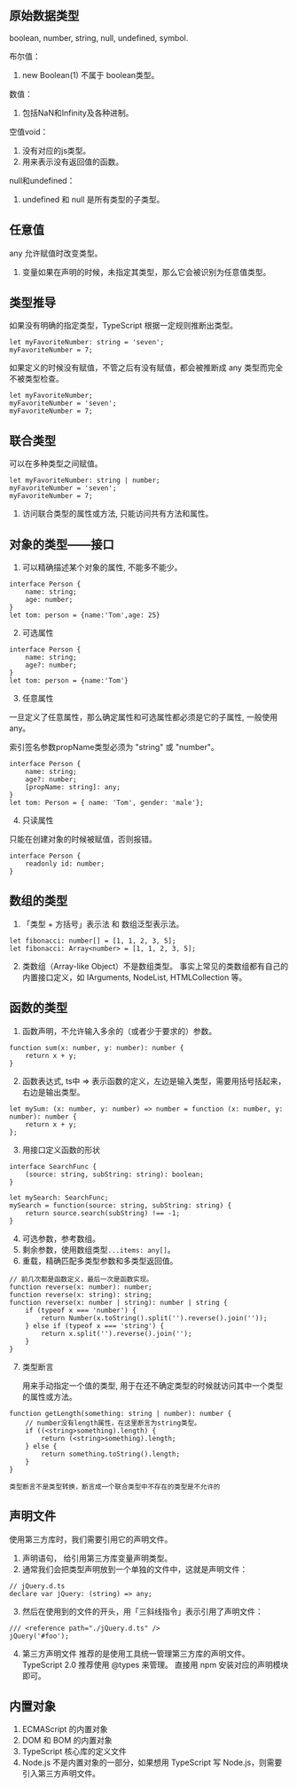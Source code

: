 

## 原始数据类型

boolean, number, string, null, undefined, symbol.

布尔值：
1. new Boolean(1) 不属于 boolean类型。

数值：
1. 包括NaN和Infinity及各种进制。

空值void：
1. 没有对应的js类型。
2. 用来表示没有返回值的函数。

null和undefined：
1. undefined 和 null 是所有类型的子类型。


## 任意值

any 允许赋值时改变类型。

1. 变量如果在声明的时候，未指定其类型，那么它会被识别为任意值类型。


## 类型推导

如果没有明确的指定类型，TypeScript 根据一定规则推断出类型。

```
let myFavoriteNumber: string = 'seven';
myFavoriteNumber = 7;
```

如果定义的时候没有赋值，不管之后有没有赋值，都会被推断成 any 类型而完全不被类型检查。

```
let myFavoriteNumber;
myFavoriteNumber = 'seven';
myFavoriteNumber = 7;
```

## 联合类型

可以在多种类型之间赋值。

```
let myFavoriteNumber: string | number;
myFavoriteNumber = 'seven';
myFavoriteNumber = 7;
```

1. 访问联合类型的属性或方法, 只能访问共有方法和属性。


## 对象的类型——接口


1. 可以精确描述某个对象的属性, 不能多不能少。
```
interface Person {
    name: string;
    age: number;
}
let tom: person = {name:'Tom',age: 25}
```

2. 可选属性
```
interface Person {
    name: string;
    age?: number;
}
let tom: person = {name:'Tom'}
```
3. 任意属性

一旦定义了任意属性，那么确定属性和可选属性都必须是它的子属性, 一般使用any。

索引签名参数propName类型必须为 "string" 或 "number"。

```
interface Person {
    name: string;
    age?: number;
    [propName: string]: any;    
}
let tom: Person = { name: 'Tom', gender: 'male'};
```
4. 只读属性

只能在创建对象的时候被赋值，否则报错。
```
interface Person {
    readonly id: number;
}
```

## 数组的类型

1. 「类型 + 方括号」表示法 和 数组泛型表示法。

 ```
let fibonacci: number[] = [1, 1, 2, 3, 5];
let fibonacci: Array<number> = [1, 1, 2, 3, 5];
```

2. 类数组（Array-like Object）不是数组类型。
事实上常见的类数组都有自己的内置接口定义，如 IArguments, NodeList, HTMLCollection 等。


## 函数的类型

1. 函数声明，不允许输入多余的（或者少于要求的）参数。
```
function sum(x: number, y: number): number {
    return x + y;
}
```

2. 函数表达式, ts中 => 表示函数的定义，左边是输入类型，需要用括号括起来，右边是输出类型。
```
let mySum: (x: number, y: number) => number = function (x: number, y: number): number {
    return x + y;
};
```

3. 用接口定义函数的形状
```
interface SearchFunc {
    (source: string, subString: string): boolean;
}

let mySearch: SearchFunc;
mySearch = function(source: string, subString: string) {
    return source.search(subString) !== -1;
}
```

4. 可选参数，参考数组。
5. 剩余参数，使用数组类型`...items: any[]`。
6. 重载，精确匹配多类型参数和多类型返回值。

```
// 前几次都是函数定义，最后一次是函数实现。
function reverse(x: number): number;
function reverse(x: string): string;
function reverse(x: number | string): number | string {
    if (typeof x === 'number') {
        return Number(x.toString().split('').reverse().join(''));
    } else if (typeof x === 'string') {
        return x.split('').reverse().join('');
    }
}
```
7. 类型断言

    用来手动指定一个值的类型, 用于在还不确定类型的时候就访问其中一个类型的属性或方法。
```
function getLength(something: string | number): number {
    // number没有length属性，在这里断言为string类型。
    if ((<string>something).length) {
        return (<string>something).length;
    } else {
        return something.toString().length;
    }
}
```

    类型断言不是类型转换，断言成一个联合类型中不存在的类型是不允许的



## 声明文件

使用第三方库时，我们需要引用它的声明文件。

1. 声明语句， 给引用第三方库变量声明类型。
2. 通常我们会把类型声明放到一个单独的文件中，这就是声明文件：
```
// jQuery.d.ts
declare var jQuery: (string) => any;
```
3. 然后在使用到的文件的开头，用「三斜线指令」表示引用了声明文件：
```
/// <reference path="./jQuery.d.ts" />
jQuery('#foo');
```
4. 第三方声明文件
    推荐的是使用工具统一管理第三方库的声明文件。
    TypeScript 2.0 推荐使用 @types 来管理。
    直接用 npm 安装对应的声明模块即可。


## 内置对象

1. ECMAScript 的内置对象
2. DOM 和 BOM 的内置对象
3. TypeScript 核心库的定义文件
4. Node.js 不是内置对象的一部分，如果想用 TypeScript 写 Node.js，则需要引入第三方声明文件。
